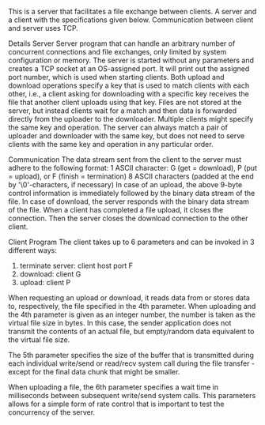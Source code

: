 This is a server that facilitates a file exchange between clients.
A server and a client with the specifications given below.
Communication between client and server uses TCP.


Details
Server
Server program that can handle an arbitrary number of concurrent connections
and file exchanges, only limited by system configuration or memory.
The server is started without any parameters and creates a TCP socket at an OS-assigned port.
It will print out the assigned port number, which is used when starting clients.
Both upload and download operations specify a key that is used to match clients with each other,
i.e., a client asking for downloading with a specific key receives the file that another client uploads using that key.
Files are not stored at the server, but instead clients wait for a match and then data is forwarded directly from the uploader to the downloader.
Multiple clients might specify the same key and operation. The server can always match a pair of uploader and downloader with the same key, but does not need to serve clients with the same key and operation in any particular order.




Communication
The data stream sent from the client to the server must adhere to the following format:
1 ASCII character: G (get = download), P (put = upload), or F (finish = termination)
8 ASCII characters (padded at the end by '\0'-characters, if necessary)
In case of an upload, the above 9-byte control information is immediately followed by the binary data stream of the file. In case of download, the server responds with the binary data stream of the file. When a client has completed a file upload, it closes the connection. Then the server closes the download connection to the other client.




Client Program
The client takes up to 6 parameters and can be invoked in 3 different ways:

1. terminate server: client host port F
2. download: client <host> <port> G<key> <file name> <recv size>
3. upload: client <host> <port> P<key> <file name> <send size> <wait time>

When requesting an upload or download, it reads data from or stores data to, respectively,
the file specified in the 4th parameter. When uploading and the 4th parameter is given as an integer number,
the number is taken as the virtual file size in bytes. In this case,
the sender application does not transmit the contents of an actual file,
but empty/random data equivalent to the virtual file size.

The 5th parameter specifies the size of the buffer that is transmitted during each
individual write/send or read/recv system call during the file transfer - except for the final data chunk that might be smaller.

When uploading a file, the 6th parameter specifies a wait time in milliseconds
between subsequent write/send system calls. This parameters allows for
a simple form of rate control that is important to test the concurrency of the server.
